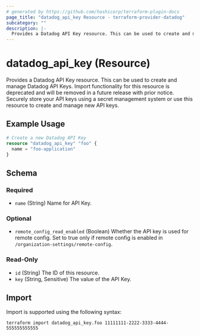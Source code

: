 ```yaml
---
# generated by https://github.com/hashicorp/terraform-plugin-docs
page_title: "datadog_api_key Resource - terraform-provider-datadog"
subcategory: ""
description: |-
  Provides a Datadog API Key resource. This can be used to create and manage Datadog API Keys. Import functionality for this resource is deprecated and will be removed in a future release with prior notice. Securely store your API keys using a secret management system or use this resource to create and manage new API keys.
---
```


# datadog_api_key (Resource)

Provides a Datadog API Key resource. This can be used to create and manage Datadog API Keys. Import functionality for this resource is deprecated and will be removed in a future release with prior notice. Securely store your API keys using a secret management system or use this resource to create and manage new API keys.

## Example Usage

```terraform
# Create a new Datadog API Key
resource "datadog_api_key" "foo" {
  name = "foo-application"
}
```

<!-- schema generated by tfplugindocs -->
## Schema

### Required

- `name` (String) Name for API Key.

### Optional

- `remote_config_read_enabled` (Boolean) Whether the API key is used for remote config. Set to true only if remote config is enabled in `/organization-settings/remote-config`.

### Read-Only

- `id` (String) The ID of this resource.
- `key` (String, Sensitive) The value of the API Key.

## Import

Import is supported using the following syntax:

```shell
terraform import datadog_api_key.foo 11111111-2222-3333-4444-555555555555
```
